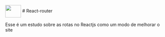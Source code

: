 

<img align="center" height="40" width="50" src="https://github.com/D1ogooo/react-router/assets/119339116/481af3c0-8251-43aa-a73f-954c55736876" /> # React-router

Esse é um estudo sobre as rotas no Reactjs como um modo de melhorar o site